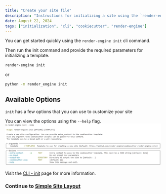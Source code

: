 ```yaml
---
title: "Create your site file"
description: "Instructions for initializing a site using the `render-engine init` CLI command, including installation of `cookiecutter` and customization options."
date: August 22, 2024
tags: ["initialization", "cli", "cookiecutter", "render-engine"]
---
```


You can get started quickly using the `render-engine init` cli command.

Then run the init command and provide the required parameters for initializing a template.

```bash
render-engine init
```

or

```bash
python -m render_engine init
```

## Available Options

`init` has a few options that you can use to customize your site

You can view the options using the `--help` flag.
![render-engine init --help](../assets/render-engine-init-help.png)

Visit the [CLI - init](../cli.md) page for more information.

### Continue to [Simple Site Layout](layout.md)
